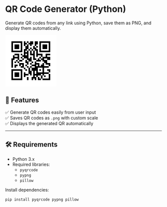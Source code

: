 # QR Code Generator (Python)

Generate QR codes from any link using Python, save them as PNG, and display them automatically.

![Example QR Code](./MyQRCode.png)

## 🚀 Features

✅ Generate QR codes easily from user input  
✅ Saves QR codes as `.png` with custom scale  
✅ Displays the generated QR automatically

---

## 🛠 Requirements

- Python 3.x
- Required libraries:
  - `pyqrcode`
  - `pypng`
  - `pillow`

Install dependencies:
```bash
pip install pyqrcode pypng pillow